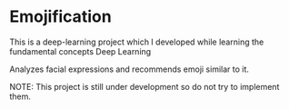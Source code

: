 # Emojification
This is a deep-learning project which I developed while learning the fundamental concepts Deep Learning

Analyzes facial expressions and recommends emoji similar to it.
  
  NOTE:
  This project is still under development so do not try to implement them.
